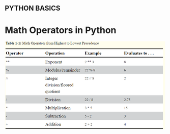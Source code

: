 ## PYTHON BASICS

# Math Operators in Python
![Operators](https://github.com/zak92/Automate-the-Boring-Stuff-with-Python/blob/master/Images/operators.png)
